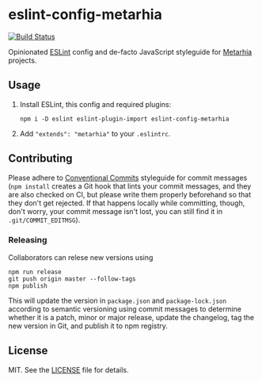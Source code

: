 # eslint-config-metarhia

[![Build Status][travis-badge]][travis-url]

Opinionated [ESLint][] config and de-facto JavaScript styleguide for
[Metarhia][] projects.

## Usage

1. Install ESLint, this config and required plugins:

   ```console
   npm i -D eslint eslint-plugin-import eslint-config-metarhia
   ```

2. Add `"extends": "metarhia"` to your `.eslintrc`.

## Contributing

Please adhere to [Conventional Commits][] styleguide for commit messages (`npm
install` creates a Git hook that lints your commit messages, and they are also
checked on CI, but please write them properly beforehand so that they don't get
rejected.  If that happens locally while committing, though, don't worry, your
commit message isn't lost, you can still find it in `.git/COMMIT_EDITMSG`).

### Releasing

Collaborators can relese new versions using

```console
npm run release
git push origin master --follow-tags
npm publish
```

This will update the version in `package.json` and `package-lock.json`
according to semantic versioning using commit messages to determine whether it
is a patch, minor or major release, update the changelog, tag the new version
in Git, and publish it to npm registry.

## License

MIT. See the [LICENSE][] file for details.

[Conventional Commits]: https://conventionalcommits.org/
[ESLint]: https://eslint.org/
[LICENSE]: LICENSE
[Metarhia]: https://github.com/metarhia
[travis-badge]: https://travis-ci.org/metarhia/eslint-config-metarhia.svg?branch=master
[travis-url]: https://travis-ci.org/metarhia/eslint-config-metarhia
